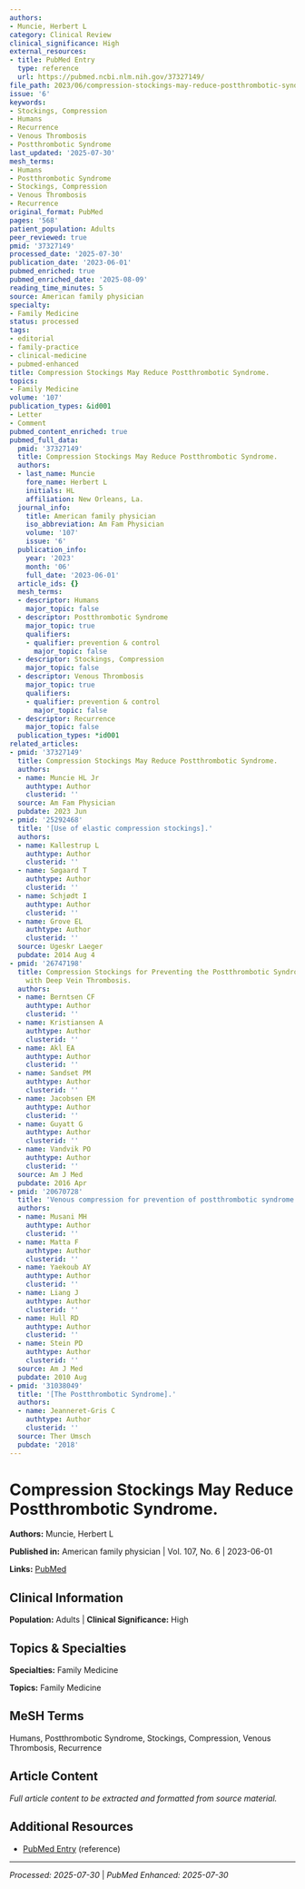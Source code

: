 ```yaml
---
authors:
- Muncie, Herbert L
category: Clinical Review
clinical_significance: High
external_resources:
- title: PubMed Entry
  type: reference
  url: https://pubmed.ncbi.nlm.nih.gov/37327149/
file_path: 2023/06/compression-stockings-may-reduce-postthrombotic-syndrome.md
issue: '6'
keywords:
- Stockings, Compression
- Humans
- Recurrence
- Venous Thrombosis
- Postthrombotic Syndrome
last_updated: '2025-07-30'
mesh_terms:
- Humans
- Postthrombotic Syndrome
- Stockings, Compression
- Venous Thrombosis
- Recurrence
original_format: PubMed
pages: '568'
patient_population: Adults
peer_reviewed: true
pmid: '37327149'
processed_date: '2025-07-30'
publication_date: '2023-06-01'
pubmed_enriched: true
pubmed_enriched_date: '2025-08-09'
reading_time_minutes: 5
source: American family physician
specialty:
- Family Medicine
status: processed
tags:
- editorial
- family-practice
- clinical-medicine
- pubmed-enhanced
title: Compression Stockings May Reduce Postthrombotic Syndrome.
topics:
- Family Medicine
volume: '107'
publication_types: &id001
- Letter
- Comment
pubmed_content_enriched: true
pubmed_full_data:
  pmid: '37327149'
  title: Compression Stockings May Reduce Postthrombotic Syndrome.
  authors:
  - last_name: Muncie
    fore_name: Herbert L
    initials: HL
    affiliation: New Orleans, La.
  journal_info:
    title: American family physician
    iso_abbreviation: Am Fam Physician
    volume: '107'
    issue: '6'
  publication_info:
    year: '2023'
    month: '06'
    full_date: '2023-06-01'
  article_ids: {}
  mesh_terms:
  - descriptor: Humans
    major_topic: false
  - descriptor: Postthrombotic Syndrome
    major_topic: true
    qualifiers:
    - qualifier: prevention & control
      major_topic: false
  - descriptor: Stockings, Compression
    major_topic: false
  - descriptor: Venous Thrombosis
    major_topic: true
    qualifiers:
    - qualifier: prevention & control
      major_topic: false
  - descriptor: Recurrence
    major_topic: false
  publication_types: *id001
related_articles:
- pmid: '37327149'
  title: Compression Stockings May Reduce Postthrombotic Syndrome.
  authors:
  - name: Muncie HL Jr
    authtype: Author
    clusterid: ''
  source: Am Fam Physician
  pubdate: 2023 Jun
- pmid: '25292468'
  title: '[Use of elastic compression stockings].'
  authors:
  - name: Kallestrup L
    authtype: Author
    clusterid: ''
  - name: Søgaard T
    authtype: Author
    clusterid: ''
  - name: Schjødt I
    authtype: Author
    clusterid: ''
  - name: Grove EL
    authtype: Author
    clusterid: ''
  source: Ugeskr Laeger
  pubdate: 2014 Aug 4
- pmid: '26747198'
  title: Compression Stockings for Preventing the Postthrombotic Syndrome in Patients
    with Deep Vein Thrombosis.
  authors:
  - name: Berntsen CF
    authtype: Author
    clusterid: ''
  - name: Kristiansen A
    authtype: Author
    clusterid: ''
  - name: Akl EA
    authtype: Author
    clusterid: ''
  - name: Sandset PM
    authtype: Author
    clusterid: ''
  - name: Jacobsen EM
    authtype: Author
    clusterid: ''
  - name: Guyatt G
    authtype: Author
    clusterid: ''
  - name: Vandvik PO
    authtype: Author
    clusterid: ''
  source: Am J Med
  pubdate: 2016 Apr
- pmid: '20670728'
  title: 'Venous compression for prevention of postthrombotic syndrome: a meta-analysis.'
  authors:
  - name: Musani MH
    authtype: Author
    clusterid: ''
  - name: Matta F
    authtype: Author
    clusterid: ''
  - name: Yaekoub AY
    authtype: Author
    clusterid: ''
  - name: Liang J
    authtype: Author
    clusterid: ''
  - name: Hull RD
    authtype: Author
    clusterid: ''
  - name: Stein PD
    authtype: Author
    clusterid: ''
  source: Am J Med
  pubdate: 2010 Aug
- pmid: '31038049'
  title: '[The Postthrombotic Syndrome].'
  authors:
  - name: Jeanneret-Gris C
    authtype: Author
    clusterid: ''
  source: Ther Umsch
  pubdate: '2018'
---
```


# Compression Stockings May Reduce Postthrombotic Syndrome.

**Authors:** Muncie, Herbert L

**Published in:** American family physician | Vol. 107, No. 6 | 2023-06-01

**Links:** [PubMed](https://pubmed.ncbi.nlm.nih.gov/37327149/)

## Clinical Information

**Population:** Adults | **Clinical Significance:** High

## Topics & Specialties

**Specialties:** Family Medicine

**Topics:** Family Medicine

## MeSH Terms

Humans, Postthrombotic Syndrome, Stockings, Compression, Venous Thrombosis, Recurrence

## Article Content

*Full article content to be extracted and formatted from source material.*

## Additional Resources

- [PubMed Entry](https://pubmed.ncbi.nlm.nih.gov/37327149/) (reference)

---

*Processed: 2025-07-30* | *PubMed Enhanced: 2025-07-30*
